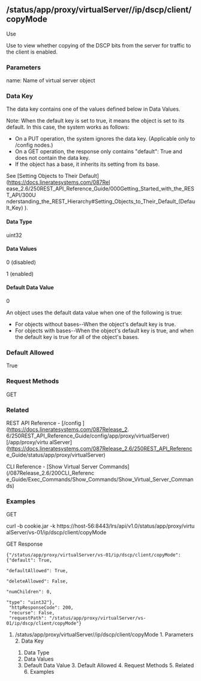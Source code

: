 ## /status/app/proxy/virtualServer/<name>/ip/dscp/client/copyMode

Use

Use to view whether copying of the DSCP bits from the server for traffic to
the client is enabled.

### Parameters

name: Name of virtual server object

### Data Key

The data key contains one of the values defined below in Data Values.

Note: When the default key is set to true, it means the object is set to its
default. In this case, the system works as follows:

  * On a PUT operation, the system ignores the data key. (Applicable only to /config nodes.)
  * On a GET operation, the response only contains "default": True and does not contain the data key.
  * If the object has a base, it inherits its setting from its base.

See [Setting Objects to Their Default](https://docs.lineratesystems.com/087Rel
ease_2.6/250REST_API_Reference_Guide/000Getting_Started_with_the_REST_API/300U
nderstanding_the_REST_Hierarchy#Setting_Objects_to_Their_Default_(Default_Key)
).

#### Data Type

uint32

#### Data Values

0 (disabled)

1 (enabled)

#### Default Data Value

0

An object uses the default data value when one of the following is true:

  * For objects without bases--When the object's default key is true.
  * For objects with bases--When the object's default key is true, and when the default key is true for all of the object's bases.

### Default Allowed

True

### Request Methods

GET

### Related

REST API Reference - [/config ](https://docs.lineratesystems.com/087Release_2.
6/250REST_API_Reference_Guide/config/app/proxy/virtualServer)[/app/proxy/virtu
alServer](https://docs.lineratesystems.com/087Release_2.6/250REST_API_Referenc
e_Guide/status/app/proxy/virtualServer)

CLI Reference - [Show Virtual Server Commands](/087Release_2.6/200CLI_Referenc
e_Guide/Exec_Commands/Show_Commands/Show_Virtual_Server_Commands)

### Examples

GET

curl -b cookie.jar -k https://host-56:8443/lrs/api/v1.0/status/app/proxy/virtu
alServer/vs-01/ip/dscp/client/copyMode

GET Response

    
    
    {"/status/app/proxy/virtualServer/vs-01/ip/dscp/client/copyMode": {"default": True,
                                                                        "defaultAllowed": True,
                                                                        "deleteAllowed": False,
                                                                        "numChildren": 0,
                                                                        "type": "uint32"},
     "httpResponseCode": 200,
     "recurse": False,
     "requestPath": "/status/app/proxy/virtualServer/vs-01/ip/dscp/client/copyMode"}
    

  1. /status/app/proxy/virtualServer/<name>/ip/dscp/client/copyMode
    1. Parameters
    2. Data Key
      1. Data Type
      2. Data Values
      3. Default Data Value
    3. Default Allowed
    4. Request Methods
    5. Related
    6. Examples

